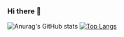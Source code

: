 ### Hi there 👋

![Anurag's GitHub stats](https://github-readme-stats.vercel.app/api?username=aleubeto&show_icons=true&theme=codeSTACKr)
[![Top Langs](https://github-readme-stats.vercel.app/api/top-langs/?username=aleubeto&langs_count=8&theme=codeSTACKr)](https://github.com/anuraghazra/github-readme-stats)
